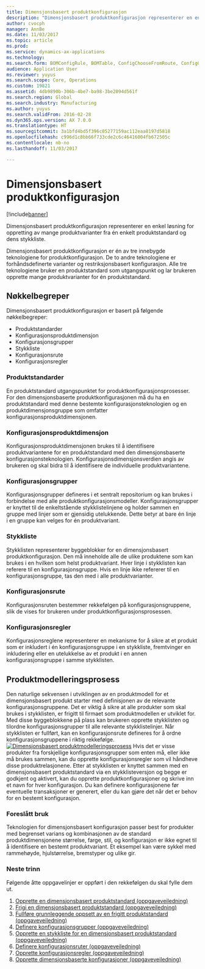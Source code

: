```yaml
---
title: Dimensjonsbasert produktkonfigurasjon
description: "Dimensjonsbasert produktkonfigurasjon representerer en enkel løsning for oppretting av mange produktvarianter fra én enkelt produktstandard og dens stykkliste."
author: cvocph
manager: AnnBe
ms.date: 11/03/2017
ms.topic: article
ms.prod: 
ms.service: dynamics-ax-applications
ms.technology: 
ms.search.form: BOMConfigRule, BOMTable, ConfigChooseFromRoute, ConfigGroup, ConfigHierarchy, EcoResDimensionBasedConfiguration
audience: Application User
ms.reviewer: yuyus
ms.search.scope: Core, Operations
ms.custom: 19821
ms.assetid: 4db9890b-306b-4be7-ba98-3be2094d561f
ms.search.region: Global
ms.search.industry: Manufacturing
ms.author: yuyus
ms.search.validFrom: 2016-02-28
ms.dyn365.ops.version: AX 7.0.0
ms.translationtype: HT
ms.sourcegitcommit: 3a1bfd4bd5f396c05277159ac112eaa8197d5818
ms.openlocfilehash: c996d1c8bb66f733cde2c6c46416004fb672505c
ms.contentlocale: nb-no
ms.lasthandoff: 11/03/2017

---
```


# <a name="dimension-based-product-configuration"></a>Dimensjonsbasert produktkonfigurasjon

[!include[banner](../includes/banner.md)]


Dimensjonsbasert produktkonfigurasjon representerer en enkel løsning for oppretting av mange produktvarianter fra én enkelt produktstandard og dens stykkliste.

Dimensjonsbasert produktkonfigurasjon er én av tre innebygde teknologiene for produktkonfigurasjon. De to andre teknologiene er forhåndsdefinerte varianter og restriksjonsbasert konfigurasjon. Alle tre teknologiene bruker en produktstandard som utgangspunkt og lar brukeren opprette mange produktvarianter for én produktstandard.

## <a name="key-concepts"></a>Nøkkelbegreper
Dimensjonsbasert produktkonfigurasjon er basert på følgende nøkkelbegreper:

-   Produktstandarder
-   Konfigurasjonsproduktdimensjon
-   Konfigurasjonsgrupper
-   Stykkliste
-   Konfigurasjonsrute
-   Konfigurasjonsregler

### <a name="product-masters"></a>Produktstandarder

En produktstandard utgangspunktet for produktkonfigurasjonsprosesser. For den dimensjonsbaserte produktkonfigurasjonen må du ha en produktstandard med denne bestemte konfigurasjonsteknologien og en produktdimensjonsgruppe som omfatter konfigurasjonsproduktdimensjonen.

### <a name="configuration-product-dimension"></a>Konfigurasjonsproduktdimensjon

Konfigurasjonsproduktdimensjonen brukes til å identifisere produktvariantene for en produktstandard med den dimensjonsbaserte konfigurasjonsteknologien. Konfigurasjonsdimensjonsverdien angis av brukeren og skal bidra til å identifisere de individuelle produktvariantene.

### <a name="configuration-groups"></a>Konfigurasjonsgrupper

Konfigurasjonsgrupper defineres i et sentralt repositorium og kan brukes i forbindelse med alle produktkonfigurasjonsmodeller. Konfigurasjonsgrupper er knyttet til de enkeltstående stykklistelinjene og holder sammen en gruppe med linjer som er gjensidig utelukkende. Dette betyr at bare én linje i en gruppe kan velges for én produktvariant.

### <a name="bill-of-materials-bom"></a>Stykkliste

Stykklisten representerer byggeblokker for en dimensjonsbasert produktkonfigurasjon. Den må inneholde alle de ulike produktene som kan brukes i en hvilken som helst produktvariant. Hver linje i stykklisten kan referere til en konfigurasjonsgruppe. Hvis en linje ikke refererer til en konfigurasjonsgruppe, tas den med i alle produktvarianter.

### <a name="configuration-route"></a>Konfigurasjonsrute

Konfigurasjonsruten bestemmer rekkefølgen på konfigurasjonsgruppene, slik de vises for brukeren under produktkonfigurasjonsprosessen.

### <a name="configuration-rules"></a>Konfigurasjonsregler

Konfigurasjonsreglene representerer en mekanisme for å sikre at et produkt som er inkludert i én konfigurasjonsgruppe i en stykkliste, fremtvinger en inkludering eller en utelukkelse av et produkt i en annen konfigurasjonsgruppe i samme stykklisten.

## <a name="product-modeling-process"></a>Produktmodelleringsprosess
Den naturlige sekvensen i utviklingen av en produktmodell for et dimensjonsbasert produkt starter med definisjonen av de relevante konfigurasjonsgruppene. Det er viktig å sikre at alle produkter som skal brukes i stykklisten, er frigitt til firmaet som produktmodellen er utviklet for. Med disse byggeblokkene på plass kan brukeren opprette stykklisten og tilordne konfigurasjonsgrupper til alle relevante stykklistelinjer. Når stykklisten er fullført, kan en konfigurasjonsrute defineres for å ordne konfigurasjonsgruppene i riktig rekkefølge. [![Dimensjonsbasert produktmodelleringsprosess](./media/dimension-based-product-modeling-process-v1.png)](./media/dimension-based-product-modeling-process-v1.png) Hvis det er visse produkter fra forskjellige konfigurasjonsgrupper som enten må, eller ikke må brukes sammen, kan du opprette konfigurasjonsregler som vil håndheve disse produktrelasjonene. Etter at stykklisten er knyttet sammen med en dimensjonsbasert produktstandard via en stykklisteversjon og begge er godkjent og aktivert, kan du opprette produktkonfigurasjoner og skrive inn et navn for hver konfigurasjon. Du kan definere konfigurasjonene før eventuelle transaksjoner er generert, eller du kan gjøre det når det er behov for en bestemt konfigurasjon.

### <a name="suggested-use"></a>Foreslått bruk

Teknologien for dimensjonsbasert konfigurasjon passer best for produkter med begrenset varians og kombinasjonen av de standard produktdimensjonene størrelse, farge, stil, og konfigurasjon er ikke egnet til å identifisere en bestemt produktvariant. Et eksempel kan være sykkel med rammehøyde, hjulstørrelse, bremstyper og ulike gir.

### <a name="next-step"></a>Neste trinn 

Følgende åtte oppgavelinjer er oppført i den rekkefølgen du skal fylle dem ut. 

1.  [Opprette en dimensjonsbasert produktstandard (oppgaveveiledning)](tasks/create-dimension-based-product-master.md)
2.  [Frigi en dimensjonsbasert produktstandard (oppgaveveiledning)](tasks/release-dimension-based-product-master.md)
3.  [Fullføre grunnleggende oppsett av en frigitt produktstandard (oppgaveveiledning)](tasks/complete-basic-setup-released-product-master.md)
4.  [Definere konfigurasjonsgrupper (oppgaveveiledning)](tasks/define-configuration-groups.md)
5.  [Opprette en stykkliste for en dimensjonsbasert produktstandard (oppgaveveiledning)](tasks/create-bill-materials-dimension-based-product-master.md)
6.  [Definere konfigurasjonsruter (oppgaveveiledning)](tasks/define-configuration-route.md)
7.  [Opprette konfigurasjonsregler (oppgaveveiledning)](tasks/create-configuration-rules.md)
8.  [Opprette dimensjonsbaserte konfigurasjoner (oppgaveveiledning)](tasks/create-dimension-based-configurations.md)



